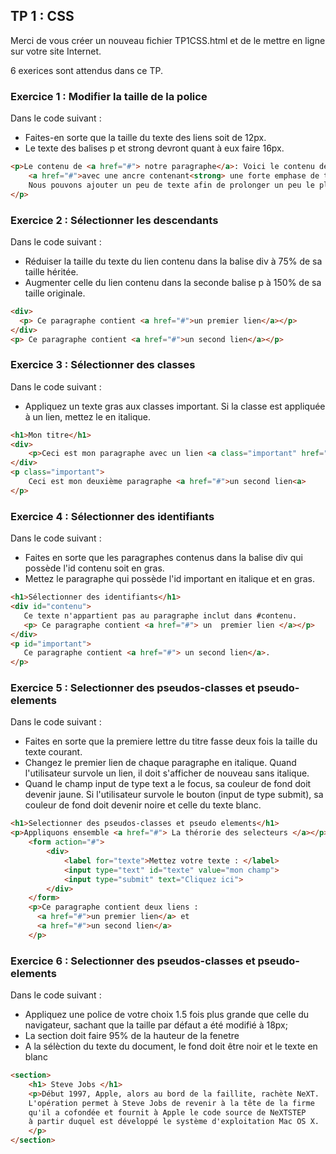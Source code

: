 ## TP 1 : CSS 

Merci de vous créer un nouveau fichier TP1CSS.html et de le mettre en ligne sur votre site Internet.

6 exerices sont attendus dans ce TP.


### Exercice 1 : Modifier la taille de la police

Dans le code suivant :
  - Faites-en sorte que la taille du texte des liens soit de 12px.
  - Le texte des balises p et strong devront quant à eux faire 16px.
```html
<p>Le contenu de <a href="#"> notre paragraphe</a>: Voici le contenu de notre paragraphe 
    <a href="#">avec une ancre contenant<strong> une forte emphase de texte</strong></a>. 
    Nous pouvons ajouter un peu de texte afin de prolonger un peu le plaisir.
</p>
```
### Exercice 2 : Sélectionner les descendants 

Dans le code suivant :
   - Réduiser la taille du texte du lien contenu dans la balise div à 75% de sa taille héritée.
   - Augmenter celle du lien contenu dans la seconde balise p à 150% de sa taille originale.
```html
<div> 
  <p> Ce paragraphe contient <a href="#">un premier lien</a></p>
</div>
<p> Ce paragraphe contient <a href="#">un second lien</a></p>
```

### Exercice 3 : Sélectionner des classes

Dans le code suivant :
   - Appliquez un texte gras aux classes important. Si la classe est appliquée à un lien, mettez le en italique.
```html
<h1>Mon titre</h1>
<div>
    <p>Ceci est mon paragraphe avec un lien <a class="important" href="#"> un premier lien</a></p>
</div> 
<p class="important">
    Ceci est mon deuxième paragraphe <a href="#">un second lien<a>
</p> 
```


### Exercice 4 : Sélectionner des identifiants

Dans le code suivant :
   - Faites en sorte que les paragraphes contenus dans la balise div qui possède l'id contenu soit en gras.
   - Mettez le paragraphe qui possède l'id important en italique et en gras.
```html
<h1>Sélectionner des identifiants</h1>
<div id="contenu">
   Ce texte n'appartient pas au paragraphe inclut dans #contenu.
   <p> Ce paragraphe contient <a href="#"> un  premier lien </a></p>
</div>
<p id="important">
   Ce paragraphe contient <a href="#"> un second lien</a>. 
</p>
```

### Exercice 5 : Selectionner des pseudos-classes et pseudo-elements

Dans le code suivant :
- Faites en sorte que la premiere lettre du titre fasse deux fois la taille du texte courant.
- Changez le premier lien de chaque paragraphe en italique. Quand l'utilisateur survole un lien, il doit s'afficher de nouveau sans italique.
- Quand le champ input de type text a le focus, sa couleur de fond doit devenir jaune. 
Si l'utilisateur survole le bouton (input de type submit), sa couleur de fond doit devenir noire et celle du texte blanc.

```html
<h1>Selectionner des pseudos-classes et pseudo elements</h1>
<p>Appliquons ensemble <a href="#"> La thérorie des selecteurs </a></p>
    <form action="#">
        <div>
            <label for="texte">Mettez votre texte : </label>
            <input type="text" id="texte" value="mon champ">
            <input type="submit" text="Cliquez ici">
        </div>
    </form>
    <p>Ce paragraphe contient deux liens : 
      <a href="#">un premier lien</a> et
      <a href="#">un second lien</a>
    </p>
``` 

### Exercice 6 : Selectionner des pseudos-classes et pseudo-elements
Dans le code suivant :
- Appliquez une police de votre choix 1.5 fois plus grande que celle du navigateur, 
    sachant que la taille par défaut a été modifié à 18px;
- La section doit faire 95% de la hauteur de la fenetre
- A la sélèction du texte du document, le fond doit être noir et le texte en blanc
```html
<section>
    <h1> Steve Jobs </h1>
    <p>Début 1997, Apple, alors au bord de la faillite, rachète NeXT. 
    L'opération permet à Steve Jobs de revenir à la tête de la firme 
    qu'il a cofondée et fournit à Apple le code source de NeXTSTEP 
    à partir duquel est développé le système d'exploitation Mac OS X.
    </p>
</section>

```
